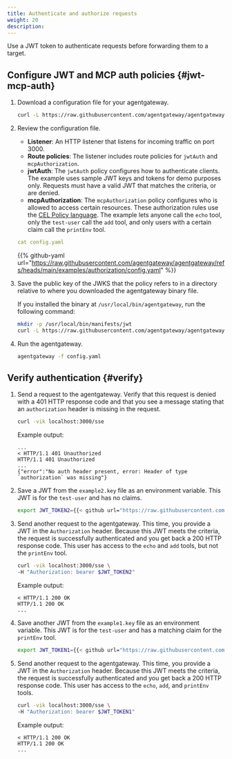 ```yaml
---
title: Authenticate and authorize requests
weight: 20
description: 
---
```


Use a JWT token to authenticate requests before forwarding them to a target. 

## Configure JWT and MCP auth policies {#jwt-mcp-auth}

1. Download a configuration file for your agentgateway.

   ```sh
   curl -L https://raw.githubusercontent.com/agentgateway/agentgateway/refs/heads/main/examples/authorization/config.yaml -o config.yaml
   ```

2. Review the configuration file.
   * **Listener**: An HTTP listener that listens for incoming traffic on port 3000. 
   * **Route policies**: The listener includes route policies for `jwtAuth` and `mcpAuthorization`. 
   * **jwtAuth**: The `jwtAuth` policy configures how to authenticate clients. The example uses sample JWT keys and tokens for demo purposes only. Requests must have a valid JWT that matches the criteria, or are denied.
   * **mcpAuthorization**: The `mcpAuthorization` policy configures who is allowed to access certain resources. These authorization rules use the [CEL Policy language](https://cel.dev/). The example lets anyone call the `echo` tool, only the `test-user` call the `add` tool, and only users with a certain claim call the `printEnv` tool.
   
   ```yaml
   cat config.yaml
   ```
   
   {{% github-yaml url="https://raw.githubusercontent.com/agentgateway/agentgateway/refs/heads/main/examples/authorization/config.yaml" %}}

3. Save the public key of the JWKS that the policy refers to in a directory relative to where you downloaded the agentgateway binary file.  
   
   If you installed the binary at `/usr/local/bin/agentgateway`, run the following command:

   ```sh
   mkdir -p /usr/local/bin/manifests/jwt
   curl -L https://raw.githubusercontent.com/agentgateway/agentgateway/refs/heads/main/manifests/jwt/pub-key -o /usr/local/bin/manifests/jwt/pub-key
   ```

4. Run the agentgateway. 
   ```sh
   agentgateway -f config.yaml
   ```
   
## Verify authentication {#verify}

1. Send a request to the agentgateway. Verify that this request is denied with a 401 HTTP response code and that you see a message stating that an `authorization` header is missing in the request. 
   ```sh
   curl -vik localhost:3000/sse
   ```
   
   Example output:
   ```
   ...
   < HTTP/1.1 401 Unauthorized
   HTTP/1.1 401 Unauthorized
   ...
   {"error":"No auth header present, error: Header of type `authorization` was missing"}   
   ```

2. Save a JWT from the `example2.key` file as an environment variable. This JWT is for the `test-user` and has no claims.

   ```sh
   export JWT_TOKEN2={{< github url="https://raw.githubusercontent.com/agentgateway/agentgateway/refs/heads/main/manifests/jwt/example1.key" >}}
   ```

3. Send another request to the agentgateway. This time, you provide a JWT in the `Authorization` header. Because this JWT meets the criteria, the request is successfully authenticated and you get back a 200 HTTP response code. This user has access to the `echo` and `add` tools, but not the `printEnv` tool.
   ```sh
   curl -vik localhost:3000/sse \
   -H "Authorization: bearer $JWT_TOKEN2" 
   ```
   
   Example output: 
   ```
   < HTTP/1.1 200 OK
   HTTP/1.1 200 OK
   ...

4. Save another JWT from the `example1.key` file as an environment variable. This JWT is for the `test-user` and has a matching claim for the `printEnv` tool.

   ```sh
   export JWT_TOKEN1={{< github url="https://raw.githubusercontent.com/agentgateway/agentgateway/refs/heads/main/manifests/jwt/example1.key" >}}
   ```

5. Send another request to the agentgateway. This time, you provide a JWT in the `Authorization` header. Because this JWT meets the criteria, the request is successfully authenticated and you get back a 200 HTTP response code. This user has access to the `echo`, `add`, and `printEnv` tools.
   ```sh
   curl -vik localhost:3000/sse \
   -H "Authorization: bearer $JWT_TOKEN1" 
   ```
   
   Example output: 
   ```
   < HTTP/1.1 200 OK
   HTTP/1.1 200 OK
   ...
   ```
